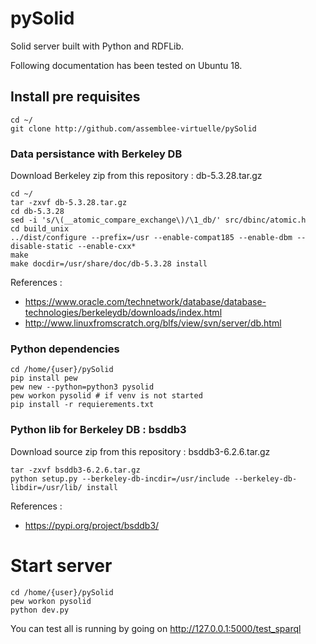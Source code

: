 # pySolid

Solid server built with Python and RDFLib.

Following documentation has been tested on Ubuntu 18.

## Install pre requisites

```
cd ~/
git clone http://github.com/assemblee-virtuelle/pySolid
```

### Data persistance with Berkeley DB

Download Berkeley zip from this repository : db-5.3.28.tar.gz
```
cd ~/
tar -zxvf db-5.3.28.tar.gz
cd db-5.3.28
sed -i 's/\(__atomic_compare_exchange\)/\1_db/' src/dbinc/atomic.h
cd build_unix
../dist/configure --prefix=/usr --enable-compat185 --enable-dbm --disable-static --enable-cxx*
make
make docdir=/usr/share/doc/db-5.3.28 install
```

References :
- https://www.oracle.com/technetwork/database/database-technologies/berkeleydb/downloads/index.html
- http://www.linuxfromscratch.org/blfs/view/svn/server/db.html

### Python dependencies
```
cd /home/{user}/pySolid
pip install pew
pew new --python=python3 pysolid
pew workon pysolid # if venv is not started
pip install -r requierements.txt
```
### Python lib for Berkeley DB : bsddb3

Download source zip from this repository : bsddb3-6.2.6.tar.gz
```
tar -zxvf bsddb3-6.2.6.tar.gz
python setup.py --berkeley-db-incdir=/usr/include --berkeley-db-libdir=/usr/lib/ install
```
References :
- https://pypi.org/project/bsddb3/

# Start server
```
cd /home/{user}/pySolid
pew workon pysolid
python dev.py
```
You can test all is running by going on http://127.0.0.1:5000/test_sparql
